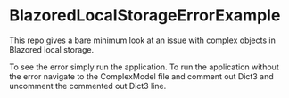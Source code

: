 # BlazoredLocalStorageErrorExample

This repo gives a bare minimum look at an issue with complex objects in Blazored local storage.

To see the error simply run the application. To run the application without the error navigate to the ComplexModel file and comment out Dict3 and uncomment the commented out Dict3 line.

